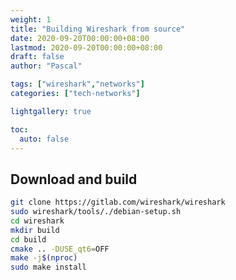 ```yaml
---
weight: 1
title: "Building Wireshark from source"
date: 2020-09-20T00:00:00+08:00
lastmod: 2020-09-20T00:00:00+08:00
draft: false
author: "Pascal"

tags: ["wireshark","networks"]
categories: ["tech-networks"]

lightgallery: true

toc:
  auto: false
---
```


## Download and build
```bash
git clone https://gitlab.com/wireshark/wireshark
sudo wireshark/tools/./debian-setup.sh
cd wireshark
mkdir build
cd build
cmake .. -DUSE_qt6=OFF
make -j$(nproc)
sudo make install
```
